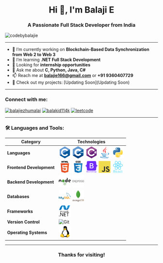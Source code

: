 <h1 align="center">Hi 👋, I'm Balaji E</h1>
<h3 align="center">A Passionate Full Stack Developer from India</h3>

<p align="left"> <img src="https://komarev.com/ghpvc/?username=codebybalajie&label=Profile%20views&color=0e75b6&style=flat" alt="codebybalajie" /> </p>

---

- 🔭 I’m currently working on **Blockchain-Based Data Synchronization from Web 2 to Web 3**
- 🌱 I’m learning **.NET Full Stack Development**
- 💼 Looking for **internship opportunities**
- 💬 Ask me about **C, Python, Java, C#**
- 📫 Reach me at **balajie166@gmail.com** or **+91 9360407729**
- 📄 Check out my projects: [Updating Soon](Updating Soon)

---

<h3 align="left">Connect with me:</h3>
<p align="left">
  <a href="https://linkedin.com/in/balajiezhumalai" target="blank"><img align="center" src="https://cdn.jsdelivr.net/npm/simple-icons@v3/icons/linkedin.svg" alt="balajiezhumalai" height="30" width="40" /></a>
  <a href="https://instagram.com/balakid114k" target="blank"><img align="center" src="https://cdn.jsdelivr.net/npm/simple-icons@v3/icons/instagram.svg" alt="balakid114k" height="30" width="40" /></a>
  <a href="https://leetcode.com/u/m9mma3wdyi/" target="blank"><img align="center" src="https://cdn.jsdelivr.net/npm/simple-icons@v3/icons/leetcode.svg" alt="leetcode" height="30" width="40" /></a>
</p>

---

### 🛠 Languages and Tools:
| **Category**                | **Technologies**                                                                                                                                                  |
|-----------------------------|-------------------------------------------------------------------------------------------------------------------------------------------------------------------|
| **Languages**                | <img src="https://raw.githubusercontent.com/devicons/devicon/master/icons/c/c-original.svg" alt="C" width="40" height="40"/> <img src="https://raw.githubusercontent.com/devicons/devicon/master/icons/cplusplus/cplusplus-original.svg" alt="C++" width="40" height="40"/> <img src="https://raw.githubusercontent.com/devicons/devicon/master/icons/csharp/csharp-original.svg" alt="C#" width="40" height="40"/> <img src="https://raw.githubusercontent.com/devicons/devicon/master/icons/java/java-original.svg" alt="Java" width="40" height="40"/> <img src="https://raw.githubusercontent.com/devicons/devicon/master/icons/python/python-original.svg" alt="Python" width="40" height="40"/> |
| **Frontend Development**     | <img src="https://raw.githubusercontent.com/devicons/devicon/master/icons/html5/html5-original-wordmark.svg" alt="HTML5" width="40" height="40"/> <img src="https://raw.githubusercontent.com/devicons/devicon/master/icons/css3/css3-original-wordmark.svg" alt="CSS3" width="40" height="40"/> <img src="https://raw.githubusercontent.com/devicons/devicon/master/icons/bootstrap/bootstrap-plain-wordmark.svg" alt="Bootstrap" width="40" height="40"/> <img src="https://raw.githubusercontent.com/devicons/devicon/master/icons/javascript/javascript-original.svg" alt="JavaScript" width="40" height="40"/> <img src="https://raw.githubusercontent.com/devicons/devicon/master/icons/react/react-original-wordmark.svg" alt="React" width="40" height="40"/> |
| **Backend Development**      | <img src="https://raw.githubusercontent.com/devicons/devicon/master/icons/nodejs/nodejs-original-wordmark.svg" alt="Node.js" width="40" height="40"/> <img src="https://raw.githubusercontent.com/devicons/devicon/master/icons/express/express-original-wordmark.svg" alt="Express" width="40" height="40"/> |
| **Databases**                | <img src="https://raw.githubusercontent.com/devicons/devicon/master/icons/mysql/mysql-original-wordmark.svg" alt="MySQL" width="40" height="40"/> <img src="https://raw.githubusercontent.com/devicons/devicon/master/icons/mongodb/mongodb-original-wordmark.svg" alt="MongoDB" width="40" height="40"/> |
| **Frameworks**               | <img src="https://raw.githubusercontent.com/devicons/devicon/master/icons/dot-net/dot-net-original-wordmark.svg" alt=".NET" width="40" height="40"/> |
| **Version Control**          | <img src="https://www.vectorlogo.zone/logos/git-scm/git-scm-icon.svg" alt="Git" width="40" height="40"/> |
| **Operating Systems**        | <img src="https://raw.githubusercontent.com/devicons/devicon/master/icons/linux/linux-original.svg" alt="Linux" width="40" height="40"/> |

---

<h3 align="center">Thanks for visiting!</h3>
